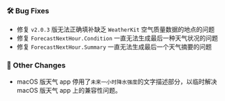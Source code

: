 ### 🛠️ Bug Fixes
  * 修复 `v2.0.3` 版无法正确填补缺乏 `WeatherKit` 空气质量数据的地点的问题
  * 修复 `ForecastNextHour.Condition` 一直无法生成最后一种天气状况的问题
  * 修复 `ForecastNextHour.Summary` 一直无法生成最后一个天气摘要的问题

### 🔄 Other Changes
  * macOS 版天气 app 停用了`未来一小时降水强度`的文字描述部分，以临时解决 macOS 版天气 app 上的兼容性问题。

